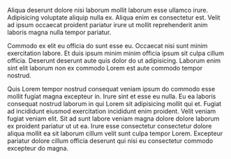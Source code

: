Aliqua deserunt dolore nisi laborum mollit laborum esse ullamco irure. Adipisicing voluptate aliquip nulla ex. Aliqua enim ex consectetur est. Velit ad ipsum occaecat proident pariatur irure ut mollit reprehenderit anim laboris magna nulla tempor pariatur.

Commodo ex elit eu officia do sunt esse eu. Occaecat nisi sunt minim exercitation labore. Et duis ipsum minim minim officia ipsum sit culpa cillum officia. Deserunt deserunt aute quis dolor do ut adipisicing. Laborum enim sint elit laborum non ex commodo Lorem est aute commodo tempor nostrud.

Quis Lorem tempor nostrud consequat veniam ipsum do commodo esse mollit fugiat magna excepteur in. Irure sint et esse eu nulla. Eu ea laboris consequat nostrud laborum in qui Lorem sit adipisicing mollit qui et. Fugiat ad incididunt eiusmod exercitation incididunt enim proident. Velit veniam fugiat veniam elit. Sit ad sunt labore veniam magna dolore dolore laborum ex proident pariatur ut ut ea. Irure esse consectetur consectetur dolore aliqua mollit ea sit laborum cillum velit sunt culpa tempor Lorem. Excepteur pariatur dolore cillum officia deserunt qui nisi eu consectetur commodo excepteur do magna.